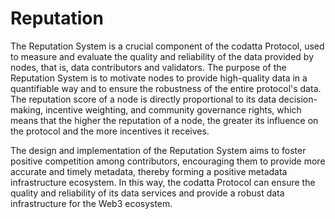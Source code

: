 # Reputation

The Reputation System is a crucial component of the codatta Protocol, used to measure and evaluate the quality and reliability of the data provided by nodes, that is, data contributors and validators. The purpose of the Reputation System is to motivate nodes to provide high-quality data in a quantifiable way and to ensure the robustness of the entire protocol's data. The reputation score of a node is directly proportional to its data decision-making, incentive weighting, and community governance rights, which means that the higher the reputation of a node, the greater its influence on the protocol and the more incentives it receives.

The design and implementation of the Reputation System aims to foster positive competition among contributors, encouraging them to provide more accurate and timely metadata, thereby forming a positive metadata infrastructure ecosystem. In this way, the codatta Protocol can ensure the quality and reliability of its data services and provide a robust data infrastructure for the Web3 ecosystem.
